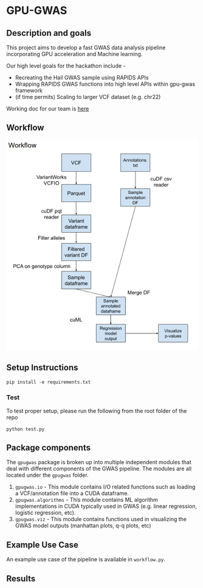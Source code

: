 # GPU-GWAS

## Description and goals
This project aims to develop a fast GWAS data analysis pipeline incorporating GPU acceleration and Machine learning.

Our high level goals for the hackathon include - 
* Recreating the Hail GWAS sample using RAPIDS APIs
* Wrapping RAPIDS GWAS functions into high level APIs within gpu-gwas framework
* (if time permits) Scaling to larger VCF dataset (e.g. chr22)

Working doc for our team is [here](https://docs.google.com/document/d/1d_czQ9OE_XqtRw2X67fqCzUvQRriuvWXqTSNLmTAzVE/edit#heading=h.xvl7m2ful8yu)

## Workflow
![Workflow-diagram](images/workflow.png)

## Setup Instructions
```
pip install -e requirements.txt
```

### Test
To test proper setup, please run the following from the root folder of the repo
```
python test.py
```

## Package components
The `gpugwas` package is broken up into multiple independent modules that deal with different components
of the GWAS pipeline. The modules are all located under the `gpugwas` folder.

1. `gpugwas.io` - This module contains I/O related functions such as loading a VCF/annotation file into a CUDA dataframe.
2. `gpugwas.algorithms` - This module contains ML algorithm implementations in CUDA typically used in GWAS (e.g. linear regression, logistic regression, etc).
3. `gpugwas.viz` - This module contains functions used in visualizing the GWAS model outputs (manhattan plots, q-q plots, etc)

## Example Use Case

An example use case of the pipeline is available in `workflow.py`.

## Results

